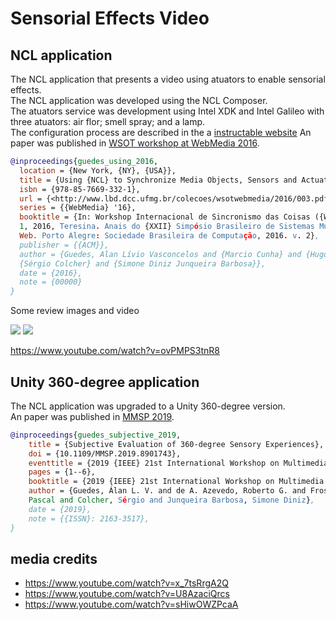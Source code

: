 # Sensorial Effects Video

## NCL application 

The NCL application that presents a video using atuators to enable sensorial
effects.  
The NCL application was developed using the NCL Composer.  
The atuators service was development using Intel XDK and Intel Galileo with
three atuators: air flor; smell spray; and a lamp.  
The configuration process are described in the a
[instructable website](https://www.instructables.com/id/Sensorial-Galileo-for-Video-based-Applications-Usi)
An paper was published in [WSOT workshop at WebMedia 2016](http://www.lbd.dcc.ufmg.br/colecoes/wsotwebmedia/2016/003.pdf).

```bibtex
@inproceedings{guedes_using_2016,
  location = {New York, {NY}, {USA}},
  title = {Using {NCL} to Synchronize Media Objects, Sensors and Actuators},
  isbn = {978-85-7669-332-1},
  url = {<http://www.lbd.dcc.ufmg.br/colecoes/wsotwebmedia/2016/003.pdf}>,
  series = {{WebMedia} '16},
  booktitle = {In: Workshop Internacional de Sincronismo das Coisas ({WSoT}), \
  1, 2016, Teresina. Anais do {XXII} Simpósio Brasileiro de Sistemas Multimídia \
  Web. Porto Alegre: Sociedade Brasileira de Computação, 2016. v. 2},
  publisher = {{ACM}},
  author = {Guedes, Alan Lívio Vasconcelos and {Marcio Cunha} and {Hugo Fuks} and\
  {Sérgio Colcher} and {Simone Diniz Junqueira Barbosa}},
  date = {2016},
  note = {00000}
}
```

Some review images and video 

![](https://github.com/TeleMidia/sensorial-effects-video/raw/master/docs/overview1.png)
![](https://github.com/TeleMidia/sensorial-effects-video/raw/master/docs/overview2.png)

<https://www.youtube.com/watch?v=ovPMPS3tnR8>


## Unity 360-degree application

The NCL application was upgraded to a Unity 360-degree version.  
An paper was published in [MMSP 2019](https://ieeexplore.ieee.org/document/8901743).

```bibtex
@inproceedings{guedes_subjective_2019,
	title = {Subjective Evaluation of 360-degree Sensory Experiences},
	doi = {10.1109/MMSP.2019.8901743},
	eventtitle = {2019 {IEEE} 21st International Workshop on Multimedia Signal Processing ({MMSP})},
	pages = {1--6},
	booktitle = {2019 {IEEE} 21st International Workshop on Multimedia Signal Processing ({MMSP})},
	author = {Guedes, Álan L. V. and de A. Azevedo, Roberto G. and Frossard, \
	Pascal and Colcher, Sérgio and Junqueira Barbosa, Simone Diniz},
	date = {2019},
	note = {{ISSN}: 2163-3517},
}
```

## media credits

- <https://www.youtube.com/watch?v=x_7tsRrgA2Q>
- <https://www.youtube.com/watch?v=U8AzaciQrcs>
- <https://www.youtube.com/watch?v=sHiwOWZPcaA>
